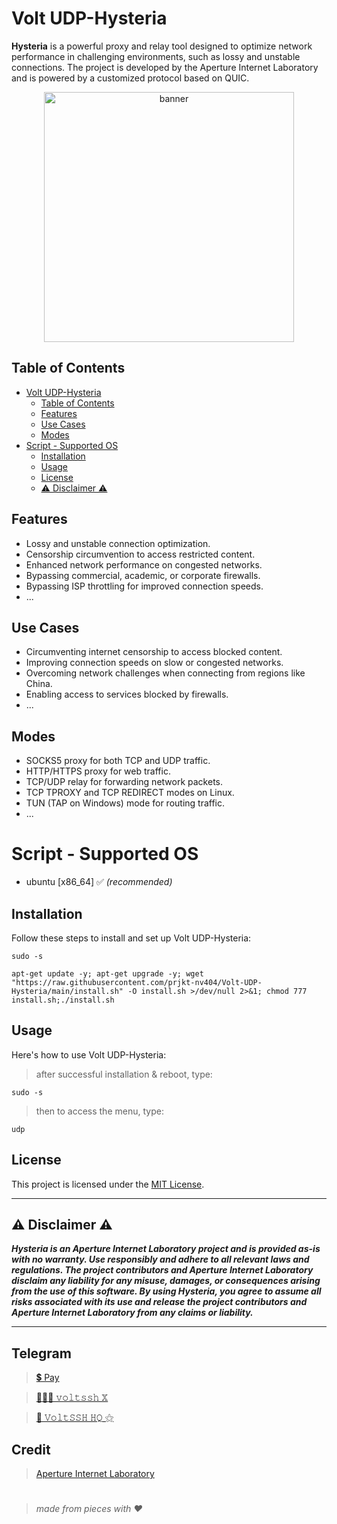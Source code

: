 # Volt UDP-Hysteria

**Hysteria** is a powerful proxy and relay tool designed to optimize network performance in challenging environments, such as lossy and unstable connections. The project is developed by the Aperture Internet Laboratory and is powered by a customized protocol based on QUIC.

<!-- <h3 align="center"><i><u>Visitors</u> 🔍</i></h3>

<p align="center"><i>starting Sun, 03 Sep, 2023 !</i></p>
<p align="center"><img src="https://profile-counter.glitch.me/{prjkt-nv404}/count.svg" alt="neoxr :: Visitor's Count" /></p> -->

<center><img src="https://raw.githubusercontent.com/prjkt-nv404/Volt-UDP-Hysteria/main/asset/pnl.jpg" alt="banner" width="400"/></center>

## Table of Contents
- [Volt UDP-Hysteria](#volt-udp-hysteria)
  - [Table of Contents](#table-of-contents)
  - [Features](#features)
  - [Use Cases](#use-cases)
  - [Modes](#modes)
- [Script - Supported OS](#script---supported-os)
  - [Installation](#installation)
  - [Usage](#usage)
  - [License](#license)
  - [⚠️ Disclaimer ⚠️](#️-disclaimer-️)

## Features

- Lossy and unstable connection optimization.
- Censorship circumvention to access restricted content.
- Enhanced network performance on congested networks.
- Bypassing commercial, academic, or corporate firewalls.
- Bypassing ISP throttling for improved connection speeds.
- ...

## Use Cases

- Circumventing internet censorship to access blocked content.
- Improving connection speeds on slow or congested networks.
- Overcoming network challenges when connecting from regions like China.
- Enabling access to services blocked by firewalls.
- ...

## Modes

- SOCKS5 proxy for both TCP and UDP traffic.
- HTTP/HTTPS proxy for web traffic.
- TCP/UDP relay for forwarding network packets.
- TCP TPROXY and TCP REDIRECT modes on Linux.
- TUN (TAP on Windows) mode for routing traffic.
- ...

# Script - Supported OS
- ubuntu [x86_64] ✅ _(recommended)_

## Installation

Follow these steps to install and set up Volt UDP-Hysteria:

```
sudo -s
``` 
```
apt-get update -y; apt-get upgrade -y; wget "https://raw.githubusercontent.com/prjkt-nv404/Volt-UDP-Hysteria/main/install.sh" -O install.sh >/dev/null 2>&1; chmod 777 install.sh;./install.sh
```

## Usage

Here's how to use Volt UDP-Hysteria:

> after successful installation & reboot, type:
```
sudo -s
``` 
> then to access the menu, type:
```
udp 
```

## License

This project is licensed under the [MIT License](LICENSE).

---

## ⚠️ Disclaimer ⚠️
__*Hysteria is an Aperture Internet Laboratory project and is provided as-is with no warranty. Use responsibly and adhere to all relevant laws and regulations. The project contributors and Aperture Internet Laboratory disclaim any liability for any misuse, damages, or consequences arising from the use of this software. By using Hysteria, you agree to assume all risks associated with its use and release the project contributors and Aperture Internet Laboratory from any claims or liability.*__

---

## Telegram 
 > [💲 Pay](https://t.me/voltverifybot)

 > [👨🏽‍💻 𝚟𝚘𝚕𝚝𝚜𝚜𝚑 𝕏](https://t.me/voltssh)

 > [📣 𝚅𝚘𝚕𝚝𝚂𝚂𝙷 𝙷𝚀 ⚝](https://t.me/voltsshhq)

## Credit

 > [Aperture Internet Laboratory](https://github.com/apernet)

#
  > _made from pieces with ❤️_
#
